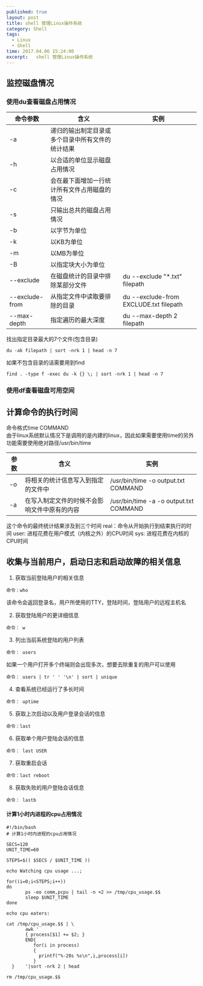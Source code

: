 ```yaml
---
published: true
layout: post
title: shell 管理Linux操作系统
category: Shell
tags: 
  - Linux
  - Shell
time: 2017.04.06 15:24:00
excerpt:   shell 管理Linux操作系统
---
```


## 监控磁盘情况  
 ### 使用du查看磁盘占用情况  

 命令参数 | 含义 | 实例
 ---------| ---- | ----
 -a | 递归的输出制定目录或多个目录中所有文件的统计结果
 -h | 以合适的单位显示磁盘占用情况
 -c | 会在最下面增加一行统计所有文件占用磁盘的情况
 -s | 只输出总共的磁盘占用情况
 -b | 以字节为单位
 -k | 以KB为单位
 -m | 以MB为单位
 -B | 以指定块大小为单位
 --exclude  | 在磁盘统计的目录中排除某部分文件 | du --exclude "*.txt" filepath
 --exclude-from | 从指定文件中读取要排除的目录| du --exclude-from EXCLUDE.txt filepath
 --max-depth    | 指定遍历的最大深度| du --max-depth 2 filepath
 
 找出指定目录最大的7个文件(包含目录)
 ```
 du -ak filepath | sort -nrk 1 | head -n 7
 ```
 如果不包含目录的话需要用到find
 ```
 find . -type f -exec du -k {} \; | sort -nrk 1 | head -n 7
 ```
 
 ### 使用df查看磁盘可用空间
 
 ## 计算命令的执行时间
 命令格式time COMMAND  
 由于linux系统默认情况下是调用的是内建的linux，因此如果需要使用time的另外功能需要使用绝对路径/usr/bin/time
 
 参数 | 含义 | 实例 
 -----| ---- |  ----
 -o | 将相关的统计信息写入到指定的文件中 | /usr/bin/time -o output.txt COMMAND
 -a | 在写入制定文件的时候不会影响文件中原有的内容 | /usr/bin/time -a -o output.txt COMMAND
 
 这个命令的最终统计结果涉及到三个时间
 real：命令从开始执行到结束执行的时间
 user: 进程花费在用户模式（内核之外）的CPU时间
 sys:  进程花费在内核的CPU时间
 
 ## 收集与当前用户，启动日志和启动故障的相关信息
 
 1. 获取当前登陆用户的相关信息
 
 ```
 命令：who
 ```
 该命令会返回登录名，用户所使用的TTY，登陆时间，登陆用户的远程主机名
 
 2. 获取登陆用户的更详细信息
 ```
 命令： w
 ```
 
 
 3. 列出当前系统登陆的用户列表
 ```
 命令： users
 ```
 
 如果一个用户打开多个终端则会出现多次，想要去除重复的用户可以使用
 ```
 命令： users | tr ' ' '\n' | sort | unique
 ```
 
 4. 查看系统已经运行了多长时间
 ```
 命令： uptime
 ```
 
 5. 获取上次启动以及用户登录会话的信息
 ```
 命令：last
 ```
 
 6. 获取单个用户登陆会话的信息
 ```
 命令： last USER
 ```
 
 7. 获取重启会话
 ```
 命令：last reboot
 ```
 
 8. 获取失败的用户登陆会话信息
 ```
 命令： lastb
 ```
 
 ####  计算1小时内进程的cpu占用情况
 ```
 #!/bin/bash
# 计算1小时内进程的cpu占用情况

SECS=120
UNIT_TIME=60

STEPS=$(( $SECS / $UNIT_TIME ))

echo Watching cpu usage ...;

for((i=0;i<STEPS;i++))
do
        ps -eo comm,pcpu | tail -n +2 >> /tmp/cpu_usage.$$
        sleep $UNIT_TIME 
done

echo cpu eaters:

cat /tmp/cpu_usage.$$ | \ 
        awk '
        { process[$1] += $2; }
        END{
           for(i in process)
           {
             printf("%-20s %s\n",i,process[i])
           }      
   }    '|sort -nrk 2 | head

rm /tmp/cpu_usage.$$  
 ```
